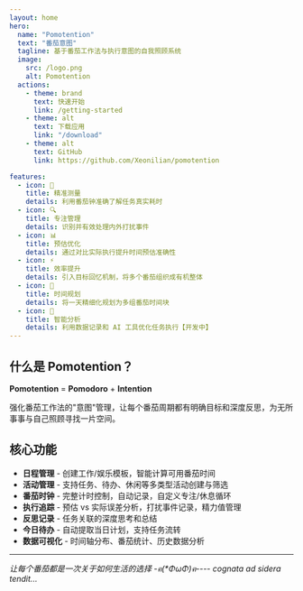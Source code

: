 ```yaml
---
layout: home
hero:
  name: "Pomotention"
  text: "番茄意图"
  tagline: 基于番茄工作法与执行意图的自我照顾系统
  image:
    src: /logo.png
    alt: Pomotention
  actions:
    - theme: brand
      text: 快速开始
      link: /getting-started
    - theme: alt
      text: 下载应用
      link: "/download"
    - theme: alt
      text: GitHub
      link: https://github.com/Xeonilian/pomotention

features:
  - icon: 🎯
    title: 精准测量
    details: 利用番茄钟准确了解任务真实耗时
  - icon: 🔍
    title: 专注管理
    details: 识别并有效处理内外打扰事件
  - icon: 📊
    title: 预估优化
    details: 通过对比实际执行提升时间预估准确性
  - icon: ⚡
    title: 效率提升
    details: 引入目标回忆机制，将多个番茄组织成有机整体
  - icon: 📅
    title: 时间规划
    details: 将一天精细化规划为多组番茄时间块
  - icon: 🤖
    title: 智能分析
    details: 利用数据记录和 AI 工具优化任务执行【开发中】
---
```


## 什么是 Pomotention？

**Pomotention** = **Pomodoro** + **Intention**

强化番茄工作法的"意图"管理，让每个番茄周期都有明确目标和深度反思，为无所事事与自己照顾寻找一片空间。

## 核心功能

- **日程管理** - 创建工作/娱乐模板，智能计算可用番茄时间
- **活动管理** - 支持任务、待办、休闲等多类型活动创建与筛选
- **番茄时钟** - 完整计时控制，自动记录，自定义专注/休息循环
- **执行追踪** - 预估 vs 实际误差分析，打扰事件记录，精力值管理
- **反思记录** - 任务关联的深度思考和总结
- **今日待办** - 自动提取当日计划，支持任务流转
- **数据可视化** - 时间轴分布、番茄统计、历史数据分析

---

_让每个番茄都是一次关于如何生活的选择 -ฅ(\*ΦωΦ)ฅ---- cognata ad sidera tendit..._
